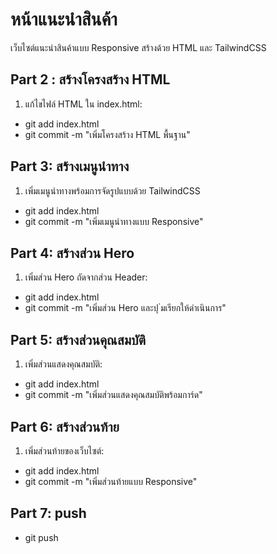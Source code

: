# หน้าแนะนําสินค้า 
เว็บไซต์แนะนําสินค้าแบบ Responsive สร้างด้วย HTML และ TailwindCSS
## Part 2 : สร้างโครงสร้าง HTML 
1. แก้ไขไฟล์  HTML ใน index.html:
- git add index.html
- git commit -m "เพิ่มโครงสร้าง HTML พื้นฐาน" 
## Part 3: สร้างเมนูนําทาง 
1. เพิ่มเมนูนําทางพร้อมการจัดรูปแบบด้วย TailwindCSS
- git add index.html
- git commit -m "เพิ่มเมนูนําทางแบบ Responsive" 
## Part 4: สร้างส่วน Hero
1. เพิ่มส่วน Hero ถัดจากส่วน Header:
- git add index.html
- git commit -m "เพิ่มส่วน Hero และปุ ่มเรียกให้ดําเนินการ" 
## Part 5: สร้างส่วนคุณสมบัติ 
1. เพิ่มส่วนแสดงคุณสมบัติ: 
- git add index.html
- git commit -m "เพิ่มส่วนแสดงคุณสมบัติพร้อมการ์ด" 
## Part 6: สร้างส่วนท้าย
1. เพิ่มส่วนท้ายของเว็บไซต์: 
- git add index.html
- git commit -m "เพิ่มส่วนท้ายแบบ Responsive" 
## Part 7: push
- git push